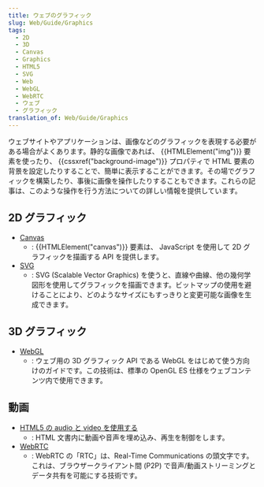 ```yaml
---
title: ウェブのグラフィック
slug: Web/Guide/Graphics
tags:
  - 2D
  - 3D
  - Canvas
  - Graphics
  - HTML5
  - SVG
  - Web
  - WebGL
  - WebRTC
  - ウェブ
  - グラフィック
translation_of: Web/Guide/Graphics
---
```

ウェブサイトやアプリケーションは、画像などのグラフィックを表現する必要がある場合がよくあります。静的な画像であれば、 {{HTMLElement("img")}} 要素を使ったり、 {{cssxref("background-image")}} プロパティで HTML 要素の背景を設定したりすることで、簡単に表示することができます。その場でグラフィックを構築したり、事後に画像を操作したりすることもできます。これらの記事は、このような操作を行う方法についての詳しい情報を提供しています。

## 2D グラフィック

- [Canvas](/ja/docs/HTML/Canvas)
  - : {{HTMLElement("canvas")}} 要素は、 JavaScript を使用して 2D グラフィックを描画する API を提供します。
- [SVG](/ja/docs/Web/SVG)
  - : SVG (Scalable Vector Graphics) を使うと、直線や曲線、他の幾何学図形を使用してグラフィックを描画できます。ビットマップの使用を避けることにより、どのようなサイズにもすっきりと変更可能な画像を生成できます。

## 3D グラフィック

- [WebGL](/ja/docs/Web/WebGL)
  - : ウェブ用の 3D グラフィック API である WebGL をはじめて使う方向けのガイドです。この技術は、標準の OpenGL ES 仕様をウェブコンテンツ内で使用できます。

## 動画

- [HTML5 の audio と video を使用する](/ja/docs/Web/Guide/HTML/Using_HTML5_audio_and_video)
  - : HTML 文書内に動画や音声を埋め込み、再生を制御をします。
- [WebRTC](/ja/docs/WebRTC)
  - : WebRTC の「RTC」は、Real-Time Communications の頭文字です。これは、ブラウザークライアント間 (P2P) で音声/動画ストリーミングとデータ共有を可能にする技術です。
